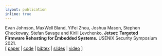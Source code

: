 ```yaml
---
layout: publication
inline: true
---
```

<tr valign="top">
<!-- <td class="bibtexnumber" align="right">
[4]
</td> -->
<td class="bibtexitem">
Evan Johnson, MaxWell Bland, YiFei Zhou, Joshua Mason, Stephen Checkoway, Stefan Savage and
Kirill Levchenko.
<b>Jetset: Targeted Firmware Rehosting for Embedded Systems.</b>
USENIX Security Symposium 2021. <br> 
[ 
<a href="https://www.usenix.org/system/files/sec21-johnson.pdf">paper</a>
 | 
<a href="https://github.com/aerosec/jetset">code</a>
 | 
<a href="/files/jetset.bib.html">bibtex</a>
 |
<a href="https://www.usenix.org/system/files/sec21_slides_johnson.pdf">slides</a>
 |
<a href="https://www.youtube.com/watch?v=xp3gTOS0Zq8">video</a>
]

</td>
</tr>
